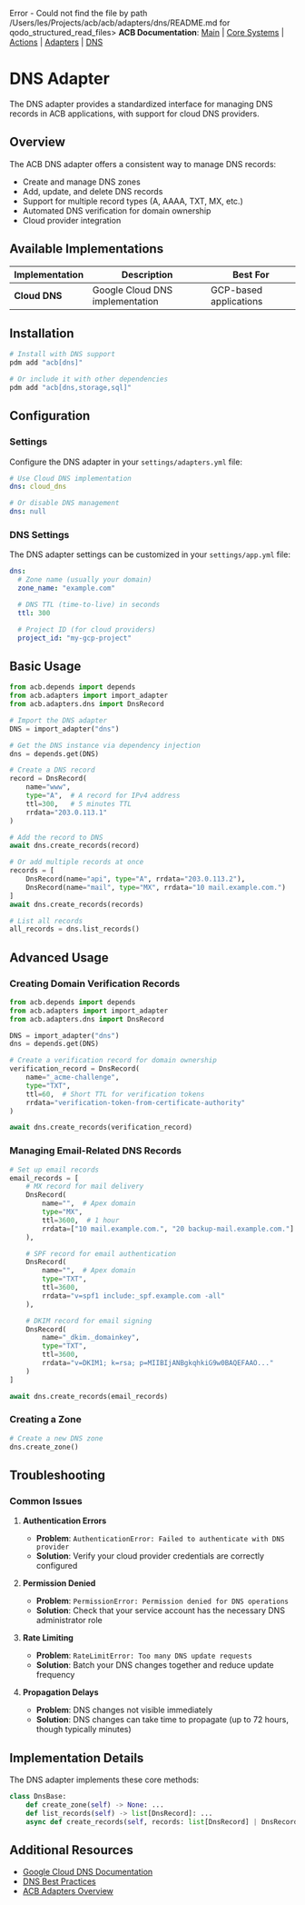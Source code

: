 Error - Could not find the file by path /Users/les/Projects/acb/acb/adapters/dns/README.md for qodo_structured_read_files> **ACB Documentation**: [Main](../../../README.md) | [Core Systems](../../README.md) | [Actions](../../actions/README.md) | [Adapters](../README.md) | [DNS](./README.md)

# DNS Adapter

The DNS adapter provides a standardized interface for managing DNS records in ACB applications, with support for cloud DNS providers.

## Overview

The ACB DNS adapter offers a consistent way to manage DNS records:

- Create and manage DNS zones
- Add, update, and delete DNS records
- Support for multiple record types (A, AAAA, TXT, MX, etc.)
- Automated DNS verification for domain ownership
- Cloud provider integration

## Available Implementations

| Implementation | Description | Best For |
|----------------|-------------|----------|
| **Cloud DNS** | Google Cloud DNS implementation | GCP-based applications |

## Installation

```bash
# Install with DNS support
pdm add "acb[dns]"

# Or include it with other dependencies
pdm add "acb[dns,storage,sql]"
```

## Configuration

### Settings

Configure the DNS adapter in your `settings/adapters.yml` file:

```yaml
# Use Cloud DNS implementation
dns: cloud_dns

# Or disable DNS management
dns: null
```

### DNS Settings

The DNS adapter settings can be customized in your `settings/app.yml` file:

```yaml
dns:
  # Zone name (usually your domain)
  zone_name: "example.com"

  # DNS TTL (time-to-live) in seconds
  ttl: 300

  # Project ID (for cloud providers)
  project_id: "my-gcp-project"
```

## Basic Usage

```python
from acb.depends import depends
from acb.adapters import import_adapter
from acb.adapters.dns import DnsRecord

# Import the DNS adapter
DNS = import_adapter("dns")

# Get the DNS instance via dependency injection
dns = depends.get(DNS)

# Create a DNS record
record = DnsRecord(
    name="www",
    type="A",  # A record for IPv4 address
    ttl=300,   # 5 minutes TTL
    rrdata="203.0.113.1"
)

# Add the record to DNS
await dns.create_records(record)

# Or add multiple records at once
records = [
    DnsRecord(name="api", type="A", rrdata="203.0.113.2"),
    DnsRecord(name="mail", type="MX", rrdata="10 mail.example.com.")
]
await dns.create_records(records)

# List all records
all_records = dns.list_records()
```

## Advanced Usage

### Creating Domain Verification Records

```python
from acb.depends import depends
from acb.adapters import import_adapter
from acb.adapters.dns import DnsRecord

DNS = import_adapter("dns")
dns = depends.get(DNS)

# Create a verification record for domain ownership
verification_record = DnsRecord(
    name="_acme-challenge",
    type="TXT",
    ttl=60,  # Short TTL for verification tokens
    rrdata="verification-token-from-certificate-authority"
)

await dns.create_records(verification_record)
```

### Managing Email-Related DNS Records

```python
# Set up email records
email_records = [
    # MX record for mail delivery
    DnsRecord(
        name="",  # Apex domain
        type="MX",
        ttl=3600,  # 1 hour
        rrdata=["10 mail.example.com.", "20 backup-mail.example.com."]
    ),

    # SPF record for email authentication
    DnsRecord(
        name="",  # Apex domain
        type="TXT",
        ttl=3600,
        rrdata="v=spf1 include:_spf.example.com -all"
    ),

    # DKIM record for email signing
    DnsRecord(
        name="_dkim._domainkey",
        type="TXT",
        ttl=3600,
        rrdata="v=DKIM1; k=rsa; p=MIIBIjANBgkqhkiG9w0BAQEFAAO..."
    )
]

await dns.create_records(email_records)
```

### Creating a Zone

```python
# Create a new DNS zone
dns.create_zone()
```

## Troubleshooting

### Common Issues

1. **Authentication Errors**
   - **Problem**: `AuthenticationError: Failed to authenticate with DNS provider`
   - **Solution**: Verify your cloud provider credentials are correctly configured

2. **Permission Denied**
   - **Problem**: `PermissionError: Permission denied for DNS operations`
   - **Solution**: Check that your service account has the necessary DNS administrator role

3. **Rate Limiting**
   - **Problem**: `RateLimitError: Too many DNS update requests`
   - **Solution**: Batch your DNS changes together and reduce update frequency

4. **Propagation Delays**
   - **Problem**: DNS changes not visible immediately
   - **Solution**: DNS changes can take time to propagate (up to 72 hours, though typically minutes)

## Implementation Details

The DNS adapter implements these core methods:

```python
class DnsBase:
    def create_zone(self) -> None: ...
    def list_records(self) -> list[DnsRecord]: ...
    async def create_records(self, records: list[DnsRecord] | DnsRecord) -> None: ...
```

## Additional Resources

- [Google Cloud DNS Documentation](https://cloud.google.com/dns/docs)
- [DNS Best Practices](https://www.cloudflare.com/learning/dns/dns-best-practices/)
- [ACB Adapters Overview](../README.md)
